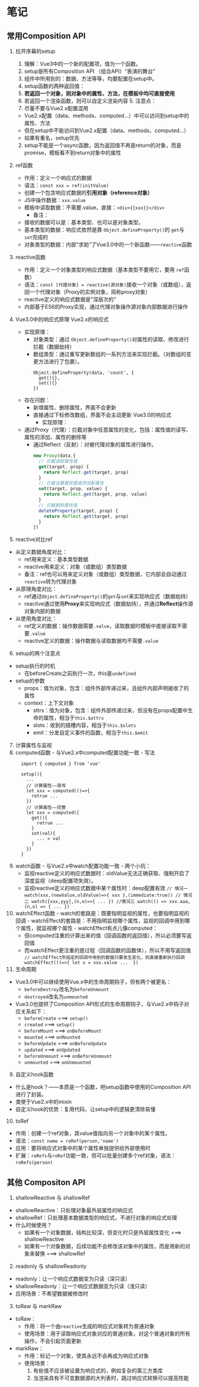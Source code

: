 # 笔记

## 常用Composition API

1. 拉开序幕的setup

   1. 理解：Vue3中的一个新的配置项，值为一个函数。
   2. setup是所有Composition API （组合API）“表演的舞台”
   3. 组件中所用到的：数据、方法等等，均要配置在setup中。
   4. setup函数的两种返回值：
   5. **若返回一个对象，则对象中的属性、方法，在模板中均可直接使用**
   6. 若返回一个渲染函数，则可以自定义渲染内容
      5. 注意点：
   7. 尽量不要与Vue2.x配置混用

   - Vue2.x配置（data、methods、computed...）中可以访问到setup中的属性、方法
   - 但在setup中不能访问到Vue2.x配置（data、methods、computed...）
   - 如果有重名，setup优先

   2. setup不能是一个async函数，因为返回值不再是return的对象，而是promise，模板看不到return对象中的属性
2. ref函数

   - 作用：定义一个响应式的数据
   - 语法：`const xxx = ref(initValue)`

   + 创建一个包含响应式数据的**引用对象（reference对象）**
   + JS中操作数据：`xxx.value`
   + 模板中读取数据：不需要.value，直接：`<div>{{xxx}}</div>`
     - 备注：
   + 接收的数据可以是：基本类型、也可以是对象类型。
   + 基本类型的数据：响应式依然是靠 `Object.defineProperty()`的 `get`与 `set`完成的
   + 对象类型的数据：内部“求助”了Vue3.0中的一个新函数——`reactive`函数
3. reactive函数

   - 作用：定义一个对象类型的响应式数据（基本类型不要用它，要用 `ref`函数）
   - 语法：`const [代理对象] = reactive(源对象)`接收一个对象（或数组），返回一个代理对象（Proxy的实例对象，简称proxy对象）
   - reactive定义的响应式数据是“深层次的”
   - 内部基于ES6的Proxy实现，通过代理对象操作源对象内部数据进行操作
4. Vue3.0中的响应式原理
   Vue2.x的响应式

   - 实现原理：
     + 对象类型：通过 `Object.defineProperty()`对属性的读取、修改进行拦截（数据劫持）
     + 数组类型：通过重写更新数组的一系列方法来实现拦截。（对数组的变更方法进行了包裹）。
       ```
       Object.defineProperty(data, 'count', {
         get(){},
         set(){}
       })
       ```
   - 存在问题：
     + 新增属性、删除属性，界面不会更新
     + 直接通过下标修改数组，界面不会主动更新
       Vue3.0的响应式
       - 实现原理：

   + 通过Proxy（代理）：拦截对象中任意属性的变化，包括：属性值的读写、属性的添加、属性的删除等
     + 通过Reflect（反射）：对被代理对象的属性进行操作。
       ```javascript
       new Proxy(data,{
         // 拦截读取属性值
         get(target, prop) {
           return Reflect.get(target, prop)
         }
         // 拦截设置属性值或添加新属性
         set(target, prop, value) {
           return Reflect.get(target, prop, value)
         }
         // 拦截删除属性值
         deleteProperty(target, prop) {
           return Reflect.get(target, prop)
         }
       })
       ```
5. reactive对比ref
  - 从定义数据角度对比：
    + ref用来定义：基本类型数据
    + reactive用来定义：对象（或数组）类型数据
    + 备注：ref也可以用来定义对象（或数组）类型数据，它内部会自动通过`reactive`转为代理对象
  - 从原理角度对比：
    + ref通过`Object.defineProperty()`的`get`与`set`来实现响应式（数据劫持）
    + reactive通过使用**Proxy**来实现响应式（数据劫持），并通过**Reflect**操作源对象内部的数据
  - 从使用角度对比：
    + ref定义的数据：操作数据需要`.value`，读取数据时模板中直接读取不需要`.value`
    + reactive定义的数据：操作数据与读取数据均不需要`.value`
6. setup的两个注意点
  - setup执行的时机
    + 在beforeCreate之前执行一次，this是`undefined`
  - setup的参数
    + props：值为对象，包含：组件外部传递过来，且组件内部声明接收了的属性
    + context：上下文对象
      + sttrs：值为对象，包含：组件外部传递过来，但没有在props配置中生命的属性，相当于`this.$attrs`
      + slots：收到的插槽内容，相当于`this.$slots`
      + emit：分发自定义事件的函数，相当于`this.$emit`
7. 计算属性与监视
  1. computed函数
    - 与Vue2.x中computed配置功能一致
    - 写法
      ```
        import { computed } from 'vue'

        setup(){
          ...
          // 计算属性——简写
          let xxx = computed(()=>{
            retrue ...
          })
          // 计算属性——完整
          let xxx = computed({
            get(){
              retrue ...
            }
            set(val){
              ... = val
            }
          })
        }
      ```
  2. watch函数
    - 与Vue2.x中watch配置功能一致
    - 两个小坑：
      + 监视reactive定义的响应式数据时：oldValue无法正确获取、强制开启了深度监视（deep配置项失效）。
      + 监视reactive定义的响应式数据中某个属性时：deep配置有效
    ```
      // 情况一
      watch(xxx,(newValue,oldValue)=>{
        xxx
      },(immediate:true))
      // 情况二
      watch([xxx,yyy],(n,o)=>{
        ...
      })
      //情况三
      watch(() => xxx.aaa,(n,o) => {
        ...
      })
    ```
  3. watchEffect函数
    - watch的套路是：既要指明监视的属性，也要指明监视的回调
    - watchEffect的套路是：不用指明监视哪个属性，监视的回调中用到哪个属性，就监视哪个属性
    - watchEffect有点儿像computed：
      + 但computed注重的计算出来的值（回调函数的返回值），所以必须要写返回值
      + 而watchEffect更注重的是过程（回调函数的函数体），所以不用写返回值
    ```
      // watchEffect所指定的回调中用到的数据只要发生变化，则直接重新执行回调
      watchEffect(()=>{
        let x = xxx.value
        ... 
      })
    ```
8. 生命周期
  - Vue3.0中可以继续使用Vue.x中的生命周期钩子，但有两个被更名：
    + `beforeDestroy`改名为`beforeUnmount`
    + `destroyed`改名为`unmounted`
  - Vue3.0也提供了Composition API形式的生命周期钩子，与Vue2.x中钩子对应关系如下：
    + `beforeCreate` ===> `setup()`
    + `created` ===> `setup()`
    + `beforeMount` ===> `onBeforeMount`
    + `mounted` ===> `onMounted`
    + `beforeUpdate` ===> `onBeforeUpdate`
    + `updated` ===> `onUpdated`
    + `beforeUnmount` ===> `onBeforeUnmount`
    + `unmounted` ===> `onUnmounted`
9. 自定义hook函数
  - 什么是hook？——本质是一个函数，吧setup函数中使用的Composition API进行了封装。
  - 类使于Vue2.x中的mixin
  - 自定义hook的优势：复用代码，让setup中的逻辑更清除易懂
10. toRef
  - 作用：创建一个ref对象，其value值指向另一个对象中的某个属性。
  - 语法：`const name = roRef(person,'name')`
  - 应用：要将响应式对象中的某个属性单独提供给外部使用时
  - 扩展：`roRefs`与`roRef`功能一致，但可以批量创建多个ref对象，语法：`roRefs(person)`

## 其他 Compositon API
1. shallowReactive 与 shallowRef
  - shallowReactive：只处理对象最外层属性的响应式
  - shallowRef：只处理基本数据类型的响应式，不进行对象的响应式处理
  - 什么时候使用？
    + 如果有一个对象数据，结构比较深，但变化时只是外层属性变化 ===> shallowReactive
    + 如果有一个对象数据，后续功能不会修改该对象中的属性，而是用新的对象来替换 ===> shallowRef
2. readonly 与 shallowReadonly
  - readonly：让一个响应式数据变为只读（深只读）
  - shallowReadonly：让一个响应式数据变为只读（浅只读）
  - 应用场景：不希望数据被修改时
3. toRaw 与 markRaw
  - toRaw：
    + 作用：将一个由`reactive`生成的响应式对象转为普通对象
    + 使用场景：用于读取响应式对象对应的普通对象，对这个普通对象的所有操作，不会引起页面更新
  - markRaw：
    + 作用：标记一个对象，使其永远不会再成为响应式对象
    + 使用场景：
      1. 有些值不应该被设置为响应式的，例如复杂的第三方类库
      2. 当渲染具有不可变数据源的大列表时，跳过响应式转换可以提高性能